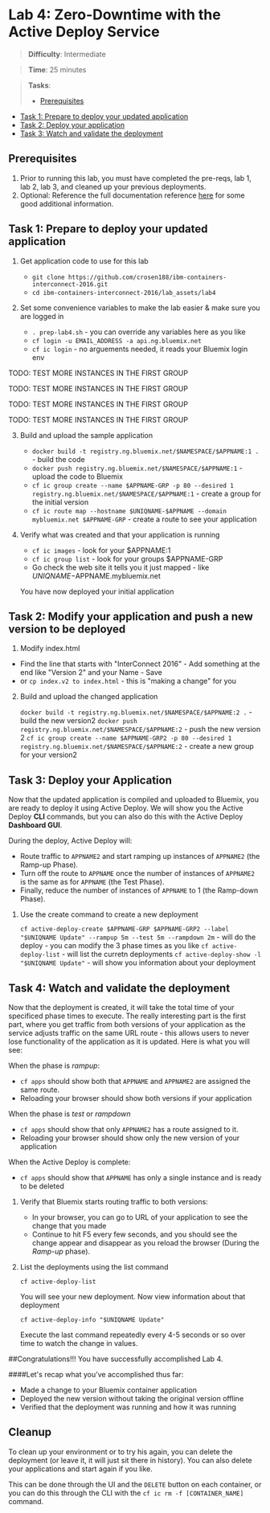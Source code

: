 
# Lab 4: Zero-Downtime with the Active Deploy Service

> **Difficulty**: Intermediate

> **Time**: 25 minutes

> **Tasks**:
>- [Prerequisites](#prerequisites)
- [Task 1: Prepare to deploy your updated application](#task-1-prepare-to-deploy-your-updated-application)
- [Task 2: Deploy your application](#task-2-deploy-your-Application)
- [Task 3: Watch and validate the deployment](#task-3-watch-and-validate-the-deployment)


## Prerequisites

 1. Prior to running this lab, you must have completed the pre-reqs, lab 1, lab 2, lab 3, and cleaned up your previous deployments.
 2. Optional: Reference the full documentation reference [here](https://www.ng.bluemix.net/docs/services/ActiveDeploy/index.html) for some good additional information.

## Task 1: Prepare to deploy your updated application

 1. Get application code to use for this lab

	* `git clone https://github.com/crosen188/ibm-containers-interconnect-2016.git`
	* `cd ibm-containers-interconnect-2016/lab_assets/lab4`
	
 2. Set some convenience variables to make the lab easier & make sure you are logged in
	
	* `. prep-lab4.sh` - you can override any variables here as you like
	* `cf login -u EMAIL_ADDRESS -a api.ng.bluemix.net`
	* `cf ic login` - no arguements needed, it reads your Bluemix login env

TODO: TEST MORE INSTANCES IN THE FIRST GROUP

TODO: TEST MORE INSTANCES IN THE FIRST GROUP

TODO: TEST MORE INSTANCES IN THE FIRST GROUP

TODO: TEST MORE INSTANCES IN THE FIRST GROUP

 3. Build and upload the sample application	

	* `docker build -t registry.ng.bluemix.net/$NAMESPACE/$APPNAME:1 .` - build the code
	* `docker push registry.ng.bluemix.net/$NAMESPACE/$APPNAME:1` - upload the code to Bluemix
	* `cf ic group create --name $APPNAME-GRP -p 80 --desired 1 registry.ng.bluemix.net/$NAMESPACE/$APPNAME:1` - create a group for the initial version
	* `cf ic route map --hostname $UNIQNAME-$APPNAME --domain mybluemix.net $APPNAME-GRP` - create a route to see your application

 4. Verify what was created and that your application is running
	
	* `cf ic images` - look for your $APPNAME:1
	* `cf ic group list` - look for your groups $APPNAME-GRP
	* Go check the web site it tells you it just mapped - like $UNIQNAME-$APPNAME.mybluemix.net
	
	You have now deployed your initial application

## Task 2: Modify your application and push a new version to be deployed

 1. Modify index.html 
   * Find the line that starts with "InterConnect 2016" - Add something at the end like "Version 2" and your Name - Save
   * or `cp index.v2 to index.html` - this is "making a change" for you
 
 2. Build and upload the changed application	

	`docker build -t registry.ng.bluemix.net/$NAMESPACE/$APPNAME:2 .` - build the new version2
	`docker push registry.ng.bluemix.net/$NAMESPACE/$APPNAME:2` - push the new version 2
	`cf ic group create --name $APPNAME-GRP2 -p 80 --desired 1 registry.ng.bluemix.net/$NAMESPACE/$APPNAME:2` - create a new group for your version2


## Task 3: Deploy your Application

Now that the updated application is compiled and uploaded to Bluemix, you are ready to deploy it using Active Deploy. We will show you the Active Deploy **CLI** commands, but you can also do this with the Active Deploy **Dashboard GUI**.

During the deploy, Active Deploy will:
 * Route traffic to `APPNAME2` and start ramping up instances of `APPNAME2` (the Ramp-up Phase).
 * Turn off the route to `APPNAME` once the number of instances of `APPNAME2` is the same as for `APPNAME` (the Test Phase).
 * Finally, reduce the number of instances of `APPNAME` to 1 (the Ramp-down Phase).

 1. Use the create command to create a new deployment

	`cf active-deploy-create $APPNAME-GRP $APPNAME-GRP2 --label "$UNIQNAME Update" --rampup 5m --test 5m --rampdown 2m` - will do the deploy - you can modify the 3 phase times as you like
	`cf active-deploy-list` - will list the curretn deployments
	`cf active-deploy-show -l "$UNIQNAME Update"` - will show you information about your deployment


## Task 4: Watch and validate the deployment

Now that the deployment is created, it will take the total time of your specificed phase times to execute. The really interesting part is the first part, where you get traffic from both versions of your application as the service adjusts traffic on the same URL route - this allows users to never lose functionality of the application as it is updated. Here is what you will see:

When the phase is _rampup_:  
  * `cf apps` should show both that `APPNAME` and `APPNAME2` are assigned the same route.
  * Reloading your browser should show both versions if your application

When the phase is _test_ or _rampdown_  
  * `cf apps` should show that only `APPNAME2` has a route assigned to it.
  * Reloading your browser should show only the new version of your application

When the Active Deploy is complete:  
  * `cf apps` should show that `APPNAME` has only a single instance and is ready to be deleted
 
 1. Verify that Bluemix starts routing traffic to both versions:

	* In your browser, you can go to URL of your application to see the change that you made
	* Continue to hit F5 every few seconds, and you should see the change appear and disappear as you reload the browser (During the _Ramp-up_ phase).

 2. List the deployments using the list command

    `cf active-deploy-list`

	You will see your new deployment. Now view information about that deployment

	`cf active-deploy-info "$UNIQNAME Update"`

	Execute the last command repeatedly every 4-5 seconds or so over time to watch the change in values.

##Congratulations!!!  You have successfully accomplished Lab 4.

####Let's recap what you've accomplished thus far:

- Made a change to your Bluemix container application
- Deployed the new version without taking the original version offline
- Verified that the deployment was running and how it was running

## Cleanup

To clean up your environment or to try his again, you can delete the deployment (or leave it, it will just sit there in history). You can also delete your applications and start again if you like.

This can be done through the UI and the `DELETE` button on each container, or you can do this through the CLI with the `cf ic rm -f [CONTAINER_NAME]` command.
